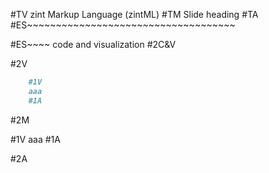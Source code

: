 #TV
zint Markup Language (zintML)
#TM
Slide heading
#TA
#ES~~~~~~~~~~~~~~~~~~~~~~~~~~~~~~~~~~~~



#ES~~~~ code and visualization
#2C&V

#2V

```markdown
    #1V
    aaa
    #1A
```

#2M

#1V
aaa
#1A

#2A


